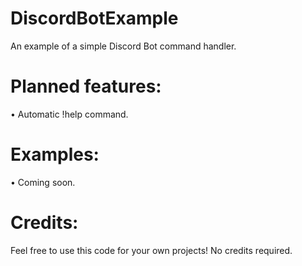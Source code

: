 # DiscordBotExample
An example of a simple Discord Bot command handler.

# Planned features:
• Automatic !help command.

# Examples:
• Coming soon.

# Credits:
Feel free to use this code for your own projects! No credits required.
